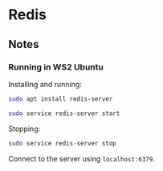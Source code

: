 # Redis

## Notes

### Running in WS2 Ubuntu

Installing and running:

```sh
sudo apt install redis-server

sudo service redis-server start
```

Stopping:

```sh
sudo service redis-server stop
```

Connect to the server using `localhost:6379`.
